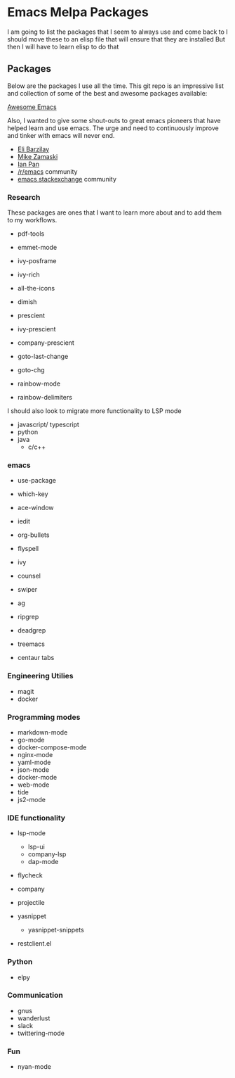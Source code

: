 # Emacs Melpa Packages

I am going to list the packages that I seem to always use and come back to
I should move these to an elisp file that will ensure that they are installed
But then I will have to learn elisp to do that

## Packages

Below are the packages I use all the time. This git repo is an impressive list and collection
of some of the best and awesome packages available:

[Awesome Emacs](https://github.com/emacs-tw/awesome-emacs)

Also, I wanted to give some shout-outs to great emacs pioneers that have helped learn and use emacs.
The urge and need to continuously improve and tinker with emacs will never end.

* [Eli Barzilay](https://www.barzilay.org/)
* [Mike Zamaski](https://cestlaz.github.io/stories/emacs/)
* [Ian Pan](https://github.com/ianpan870102)
* [/r/emacs](https://emacs.reddit.com) community
* [emacs stackexchange](https://emacs.stackexchange.com) community

### Research

These packages are ones that I want to learn more about and to add them to my workflows.

* pdf-tools

* emmet-mode

* ivy-posframe
* ivy-rich
* all-the-icons
* dimish

* prescient
* ivy-prescient
* company-prescient

* goto-last-change
* goto-chg

* rainbow-mode
* rainbow-delimiters

I should also look to migrate more functionality to LSP mode

* javascript/ typescript
* python
* java
  * c/c++

### emacs

* use-package
* which-key
* ace-window
* iedit
* org-bullets
* flyspell

* ivy
* counsel
* swiper

* ag
* ripgrep
* deadgrep

* treemacs
* centaur tabs

### Engineering Utilies

* magit
* docker

### Programming modes

* markdown-mode
* go-mode
* docker-compose-mode
* nginx-mode
* yaml-mode
* json-mode
* docker-mode
* web-mode
* tide
* js2-mode

### IDE functionality

* lsp-mode
  * lsp-ui
  * company-lsp
  * dap-mode
* flycheck
* company
* projectile

* yasnippet
  * yasnippet-snippets 

* restclient.el

### Python

* elpy

### Communication

* gnus
* wanderlust
* slack
* twittering-mode

### Fun

* nyan-mode
